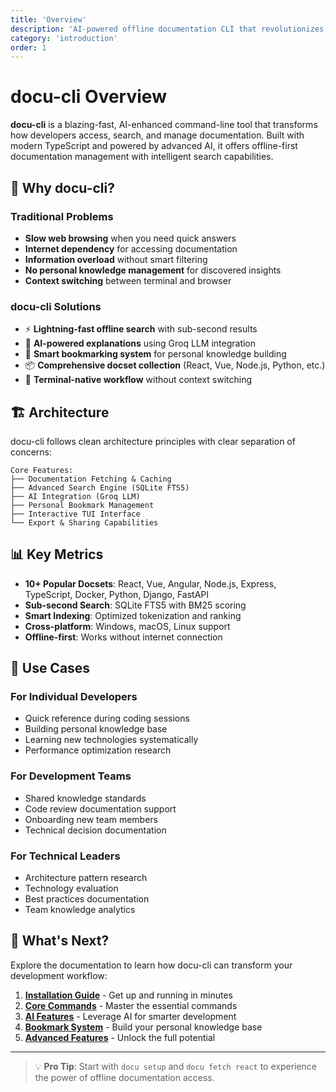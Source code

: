 ```yaml
---
title: 'Overview'
description: 'AI-powered offline documentation CLI that revolutionizes how developers access and manage documentation'
category: 'introduction'
order: 1
---
```


# docu-cli Overview

**docu-cli** is a blazing-fast, AI-enhanced command-line tool that transforms how developers access, search, and manage documentation. Built with modern TypeScript and powered by advanced AI, it offers offline-first documentation management with intelligent search capabilities.

## 🚀 Why docu-cli?

### Traditional Problems

- **Slow web browsing** when you need quick answers
- **Internet dependency** for accessing documentation
- **Information overload** without smart filtering
- **No personal knowledge management** for discovered insights
- **Context switching** between terminal and browser

### docu-cli Solutions

- ⚡ **Lightning-fast offline search** with sub-second results
- 🤖 **AI-powered explanations** using Groq LLM integration
- 🔖 **Smart bookmarking system** for personal knowledge building
- 📦 **Comprehensive docset collection** (React, Vue, Node.js, Python, etc.)
- 🎯 **Terminal-native workflow** without context switching

## 🏗️ Architecture

docu-cli follows clean architecture principles with clear separation of concerns:

```
Core Features:
├── Documentation Fetching & Caching
├── Advanced Search Engine (SQLite FTS5)
├── AI Integration (Groq LLM)
├── Personal Bookmark Management
├── Interactive TUI Interface
└── Export & Sharing Capabilities
```

## 📊 Key Metrics

- **10+ Popular Docsets**: React, Vue, Angular, Node.js, Express, TypeScript, Docker, Python, Django, FastAPI
- **Sub-second Search**: SQLite FTS5 with BM25 scoring
- **Smart Indexing**: Optimized tokenization and ranking
- **Cross-platform**: Windows, macOS, Linux support
- **Offline-first**: Works without internet connection

## 🎯 Use Cases

### For Individual Developers

- Quick reference during coding sessions
- Building personal knowledge base
- Learning new technologies systematically
- Performance optimization research

### For Development Teams

- Shared knowledge standards
- Code review documentation support
- Onboarding new team members
- Technical decision documentation

### For Technical Leaders

- Architecture pattern research
- Technology evaluation
- Best practices documentation
- Team knowledge analytics

## 🔮 What's Next?

Explore the documentation to learn how docu-cli can transform your development workflow:

1. **[Installation Guide](installation)** - Get up and running in minutes
2. **[Core Commands](commands)** - Master the essential commands
3. **[AI Features](ai-integration)** - Leverage AI for smarter development
4. **[Bookmark System](bookmarks)** - Build your personal knowledge base
5. **[Advanced Features](advanced)** - Unlock the full potential

---

> 💡 **Pro Tip**: Start with `docu setup` and `docu fetch react` to experience the power of offline documentation access.
